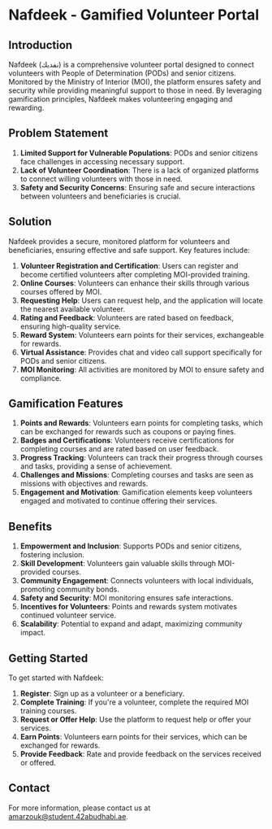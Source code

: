 # Nafdeek - Gamified Volunteer Portal

## Introduction

Nafdeek (نفديك) is a comprehensive volunteer portal designed to connect volunteers with People of Determination (PODs) and senior citizens. Monitored by the Ministry of Interior (MOI), the platform ensures safety and security while providing meaningful support to those in need. By leveraging gamification principles, Nafdeek makes volunteering engaging and rewarding.

## Problem Statement

1. **Limited Support for Vulnerable Populations**: PODs and senior citizens face challenges in accessing necessary support.
2. **Lack of Volunteer Coordination**: There is a lack of organized platforms to connect willing volunteers with those in need.
3. **Safety and Security Concerns**: Ensuring safe and secure interactions between volunteers and beneficiaries is crucial.

## Solution

Nafdeek provides a secure, monitored platform for volunteers and beneficiaries, ensuring effective and safe support. Key features include:

1. **Volunteer Registration and Certification**: Users can register and become certified volunteers after completing MOI-provided training.
2. **Online Courses**: Volunteers can enhance their skills through various courses offered by MOI.
3. **Requesting Help**: Users can request help, and the application will locate the nearest available volunteer.
4. **Rating and Feedback**: Volunteers are rated based on feedback, ensuring high-quality service.
5. **Reward System**: Volunteers earn points for their services, exchangeable for rewards.
6. **Virtual Assistance**: Provides chat and video call support specifically for PODs and senior citizens.
7. **MOI Monitoring**: All activities are monitored by MOI to ensure safety and compliance.

## Gamification Features

1. **Points and Rewards**: Volunteers earn points for completing tasks, which can be exchanged for rewards such as coupons or paying fines.
2. **Badges and Certifications**: Volunteers receive certifications for completing courses and are rated based on user feedback.
3. **Progress Tracking**: Volunteers can track their progress through courses and tasks, providing a sense of achievement.
4. **Challenges and Missions**: Completing courses and tasks are seen as missions with objectives and rewards.
5. **Engagement and Motivation**: Gamification elements keep volunteers engaged and motivated to continue offering their services.

## Benefits

1. **Empowerment and Inclusion**: Supports PODs and senior citizens, fostering inclusion.
2. **Skill Development**: Volunteers gain valuable skills through MOI-provided courses.
3. **Community Engagement**: Connects volunteers with local individuals, promoting community bonds.
4. **Safety and Security**: MOI monitoring ensures safe interactions.
5. **Incentives for Volunteers**: Points and rewards system motivates continued volunteer service.
6. **Scalability**: Potential to expand and adapt, maximizing community impact.

## Getting Started

To get started with Nafdeek:

1. **Register**: Sign up as a volunteer or a beneficiary.
2. **Complete Training**: If you're a volunteer, complete the required MOI training courses.
3. **Request or Offer Help**: Use the platform to request help or offer your services.
4. **Earn Points**: Volunteers earn points for their services, which can be exchanged for rewards.
5. **Provide Feedback**: Rate and provide feedback on the services received or offered.

## Contact

For more information, please contact us at [amarzouk@student.42abudhabi.ae](mailto:amarzouk@student.42abudhabi.ae).

